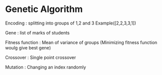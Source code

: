 # Genetic Algorithm

Encoding         : splitting into groups of 1,2 and 3 Example([2,2,3,3,1])

Gene             : list of marks of students

Fitness function : Mean of variance of groups (Minimizing fitness function woulg give best gene)

Crossover        : Single point crossover

Mutation         : Changing an index randomly
